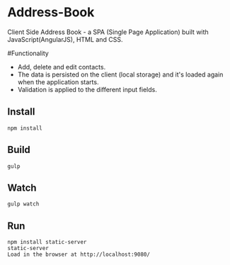 # Address-Book
Client Side Address Book - a SPA (Single Page Application) built with JavaScript(AngularJS), HTML and CSS.

#Functionality

- Add, delete and edit contacts.
- The data is persisted on the client (local storage) and it's loaded again when the application starts.
- Validation is applied to the different input fields.

## Install

```
npm install
```

## Build
```
gulp
```

## Watch

```
gulp watch
```


## Run

```
npm install static-server
static-server
Load in the browser at http://localhost:9080/
```
